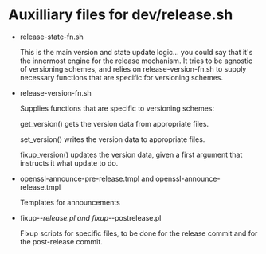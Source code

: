 Auxilliary files for dev/release.sh
===================================

-   release-state-fn.sh

    This is the main version and state update logic...  you could say
    that it's the innermost engine for the release mechanism.  It
    tries to be agnostic of versioning schemes, and relies on
    release-version-fn.sh to supply necessary functions that are
    specific for versioning schemes.
    
-   release-version-fn.sh

    Supplies functions that are specific to versioning schemes:
    
    get_version() gets the version data from appropriate files.

    set_version() writes the version data to appropriate files.

    fixup_version() updates the version data, given a first argument
    that instructs it what update to do.
    
-   openssl-announce-pre-release.tmpl and openssl-announce-release.tmpl

    Templates for announcements
    
-   fixup-*-release.pl and fixup-*-postrelease.pl

    Fixup scripts for specific files, to be done for the release
    commit and for the post-release commit.
